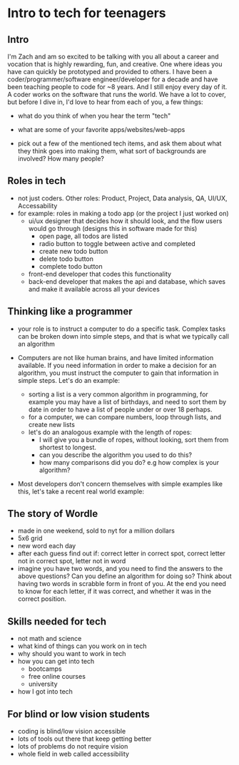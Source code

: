 # Intro to tech for teenagers

## Intro

I'm Zach and am so excited to be talking with you all about a career and vocation that is highly rewarding, fun, and creative. One where ideas you have can quickly be prototyped and provided to others. I have been a coder/programmer/software engineer/developer for a decade and have been teaching people to code for ~8 years. And I still enjoy every day of it. A coder works on the software that runs the world. We have a lot to cover, but before I dive in, I'd love to hear from each of you, a few things:

- what do you think of when you hear the term "tech"
- what are some of your favorite apps/websites/web-apps

- pick out a few of the mentioned tech items, and ask them about what they think goes into making them, what sort of backgrounds are involved? How many people?

## Roles in tech

- not just coders. Other roles: Product, Project, Data analysis, QA, UI/UX, Accessability
- for example: roles in making a todo app (or the project I just worked on)
  - ui/ux designer that decides how it should look, and the flow users would go through (designs this in software made for this)
    - open page, all todos are listed
    - radio button to toggle between active and completed
    - create new todo button
    - delete todo button
    - complete todo button
  - front-end developer that codes this functionality
  - back-end developer that makes the api and database, which saves and make it available across all your devices

## Thinking like a programmer

- your role is to instruct a computer to do a specific task. Complex tasks can be broken down into simple steps, and that is what we typically call an algorithm
- Computers are not like human brains, and have limited information available. If you need information in order to make a decision for an algorithm, you must instruct the computer to gain that information in simple steps. Let's do an example:

  - sorting a list is a very common algorithm in programming, for example you may have a list of birthdays, and need to sort them by date in order to have a list of people under or over 18 perhaps.
  - for a computer, we can compare numbers, loop through lists, and create new lists
  - let's do an analogous example with the length of ropes:
    - I will give you a bundle of ropes, without looking, sort them from shortest to longest.
    - can you describe the algorithm you used to do this?
    - how many comparisons did you do? e.g how complex is your algorithm?

- Most developers don't concern themselves with simple examples like this, let's take a recent real world example:

## The story of Wordle

- made in one weekend, sold to nyt for a million dollars
- 5x6 grid
- new word each day
- after each guess find out if: correct letter in correct spot, correct letter not in correct spot, letter not in word
- imagine you have two words, and you need to find the answers to the above questions? Can you define an algorithm for doing so? Think about having two words in scrabble form in front of you. At the end you need to know for each letter, if it was correct, and whether it was in the correct position.

## Skills needed for tech

- not math and science
- what kind of things can you work on in tech
- why should you want to work in tech
- how you can get into tech
  - bootcamps
  - free online courses
  - university
- how I got into tech

## For blind or low vision students

- coding is blind/low vision accessible
- lots of tools out there that keep getting better
- lots of problems do not require vision
- whole field in web called accessibility
